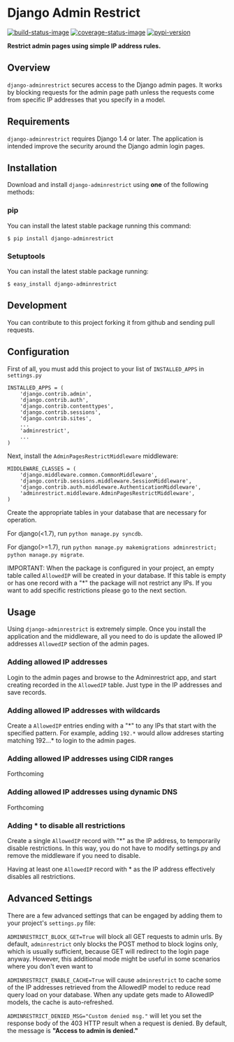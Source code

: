 # Django Admin Restrict

[![build-status-image]][travis]
[![coverage-status-image]][codecov]
[![pypi-version]][pypi]

**Restrict admin pages using simple IP address rules.**

## Overview

``django-adminrestrict`` secures access to the Django admin pages. It works
by blocking requests for the admin page path unless the requests come from specific IP addresses
that you specify in a model.  


## Requirements

``django-adminrestrict`` requires Django 1.4 or later.  The
application is intended improve the security around the Django admin
login pages.

## Installation

Download and install ``django-adminrestrict`` using **one** of the following methods:

### pip

You can install the latest stable package running this command:

    $ pip install django-adminrestrict

### Setuptools

You can install the latest stable package running:

    $ easy_install django-adminrestrict


## Development

You can contribute to this project forking it from github and sending pull requests.


## Configuration

First of all, you must add this project to your list of ``INSTALLED_APPS`` in
``settings.py``

    INSTALLED_APPS = (
        'django.contrib.admin',
        'django.contrib.auth',
        'django.contrib.contenttypes',
        'django.contrib.sessions',
        'django.contrib.sites',
        ...
        'adminrestrict',
        ...
    )

Next, install the ``AdminPagesRestrictMiddleware`` middleware:

    MIDDLEWARE_CLASSES = (
        'django.middleware.common.CommonMiddleware',
        'django.contrib.sessions.middleware.SessionMiddleware',
        'django.contrib.auth.middleware.AuthenticationMiddleware',
        'adminrestrict.middleware.AdminPagesRestrictMiddleware',
    )


Create the appropriate tables in your database that are necessary for operation.

For django(<1.7), run ``python manage.py syncdb``.

For django(>=1.7), run ``python manage.py makemigrations adminrestrict; python manage.py migrate``. 

IMPORTANT: When the package is configured in your project, an empty table called `AllowedIP`
will be created in your database. If this table is empty or has one record with
a "\*" the package will not restrict any IPs. If you want to add specific restrictions
please go to the next section.

## Usage

Using ``django-adminrestrict`` is extremely simple.  Once you install the application
and the middleware, all you need to do is update the allowed IP addresses `AllowedIP`
section of the admin pages.

### Adding allowed IP addresses

Login to the admin pages and browse to the Adminrestrict app, and
start creating recorded in the `AllowedIP` table.  Just type in the IP
addresses and save records.

### Adding allowed IP addresses with wildcards

Create a `AllowedIP` entries ending with a "\*" to any IPs that start
with the specified pattern. For example, adding `192.*` would allow
addreses starting matching 192.*.*.* to login to the admin pages.

### Adding allowed IP addresses using CIDR ranges

Forthcoming
### Adding allowed IP addresses using dynamic DNS

Forthcoming

### Adding * to disable all restrictions

Create a single `AllowedIP` record with "\*" as the IP address, to
temporarily disable restrictions. In this way, you do not have to
modify settings.py and remove the middleware if you need to disable.

Having at least one `AllowedIP` record with * as the IP address
effectively disables all restrictions.

## Advanced Settings

There are a few advanced settings that can be engaged by adding them
to your project's `settings.py` file:

`ADMINRESTRICT_BLOCK_GET=True` will block all GET requests to admin urls.  By default, `adminrestrict` only blocks the POST method to block logins only, which is usually sufficient, because GET will redirect to the login page anyway. However, this additional mode might be useful in some scenarios where you don't even want to 


`ADMINRESTRICT_ENABLE_CACHE=True` will cause `adminrestrict` to cache some of the IP addresses retrieved from the AllowedIP model to reduce read query load on your database.  When any update gets made to AllowedIP models, the cache is auto-refreshed. 

`ADMINRESTRICT_DENIED_MSG="Custom denied msg."` will let you set the response body of the 403 HTTP 
result when a request is denied. By default, the message is **"Access to admin is denied."**


[build-status-image]: https://secure.travis-ci.org/robromano/django-adminrestrict.svg?branch=master
[travis]: https://travis-ci.org/robromano/django-adminrestrict?branch=master
[pypi-version]: https://badge.fury.io/py/django-adminrestrict.svg
[pypi]: https://pypi.org/project/django-adminrestrict/
[coverage-status-image]: https://img.shields.io/codecov/c/github/robromano/django-adminrestrict/master.svg
[codecov]: https://codecov.io/github/robromano/django-adminrestrict?branch=master
